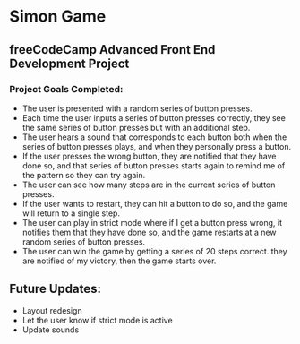 # Simon Game
## freeCodeCamp Advanced Front End Development Project
### Project Goals Completed:
* The user is presented with a random series of button presses.
* Each time the user inputs a series of button presses correctly, they see the same series of button presses but with an additional step.
* The user hears a sound that corresponds to each button both when the series of button presses plays, and when they personally press a button.
* If the user presses the wrong button, they are notified that they have done so, and that series of button presses starts again to remind me of the pattern so they can try again.
* The user can see how many steps are in the current series of button presses.
* If the user wants to restart, they can hit a button to do so, and the game will return to a single step.
* The user can play in strict mode where if I get a button press wrong, it notifies them that they have done so, and the game restarts at a new random series of button presses.
* The user can win the game by getting a series of 20 steps correct. they are notified of my victory, then the game starts over.
## Future Updates:
* Layout redesign
* Let the user know if strict mode is active
* Update sounds
